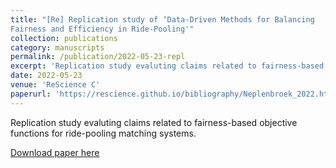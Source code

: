 ```yaml
---
title: "[Re] Replication study of ‘Data-Driven Methods for Balancing
Fairness and Efficiency in Ride-Pooling'"
collection: publications
category: manuscripts
permalink: /publication/2022-05-23-repl
excerpt: 'Replication study evaluting claims related to fairness-based objective functions for ride-pooling matching systems.'
date: 2022-05-23
venue: 'ReScience C'
paperurl: 'https://rescience.github.io/bibliography/Neplenbroek_2022.html'
---
```

Replication study evaluting claims related to fairness-based objective functions for ride-pooling matching systems.

[Download paper here](http://veranep.github.io/files/paper_repl.pdf)
